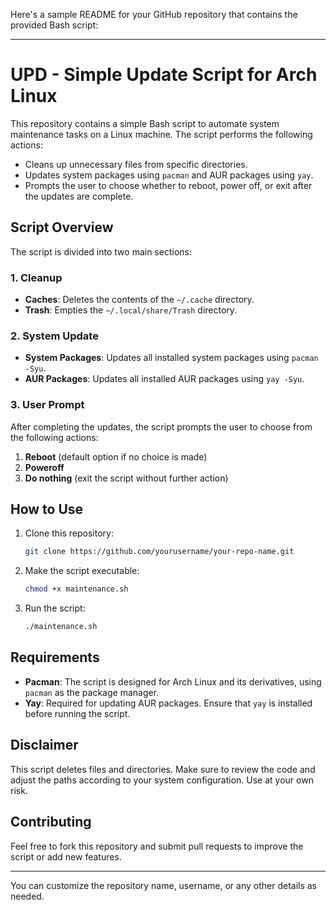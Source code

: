 Here's a sample README for your GitHub repository that contains the provided Bash script:

---

# UPD - Simple Update Script for Arch Linux

This repository contains a simple Bash script to automate system maintenance tasks on a Linux machine. The script performs the following actions:

- Cleans up unnecessary files from specific directories.
- Updates system packages using `pacman` and AUR packages using `yay`.
- Prompts the user to choose whether to reboot, power off, or exit after the updates are complete.

## Script Overview

The script is divided into two main sections:

### 1. Cleanup

- **Caches**: Deletes the contents of the `~/.cache` directory.
- **Trash**: Empties the `~/.local/share/Trash` directory.

### 2. System Update

- **System Packages**: Updates all installed system packages using `pacman -Syu`.
- **AUR Packages**: Updates all installed AUR packages using `yay -Syu`.

### 3. User Prompt

After completing the updates, the script prompts the user to choose from the following actions:

1. **Reboot** (default option if no choice is made)
2. **Poweroff**
3. **Do nothing** (exit the script without further action)

## How to Use

1. Clone this repository:
   ```bash
   git clone https://github.com/yourusername/your-repo-name.git
   ```
2. Make the script executable:
   ```bash
   chmod +x maintenance.sh
   ```
3. Run the script:
   ```bash
   ./maintenance.sh
   ```

## Requirements

- **Pacman**: The script is designed for Arch Linux and its derivatives, using `pacman` as the package manager.
- **Yay**: Required for updating AUR packages. Ensure that `yay` is installed before running the script.

## Disclaimer

This script deletes files and directories. Make sure to review the code and adjust the paths according to your system configuration. Use at your own risk.

## Contributing

Feel free to fork this repository and submit pull requests to improve the script or add new features.

---

You can customize the repository name, username, or any other details as needed.
